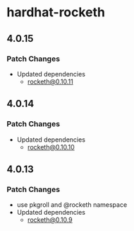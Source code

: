 # hardhat-rocketh

## 4.0.15

### Patch Changes

- Updated dependencies
  - rocketh@0.10.11

## 4.0.14

### Patch Changes

- Updated dependencies
  - rocketh@0.10.10

## 4.0.13

### Patch Changes

- use pkgroll and @rocketh namespace
- Updated dependencies
  - rocketh@0.10.9

